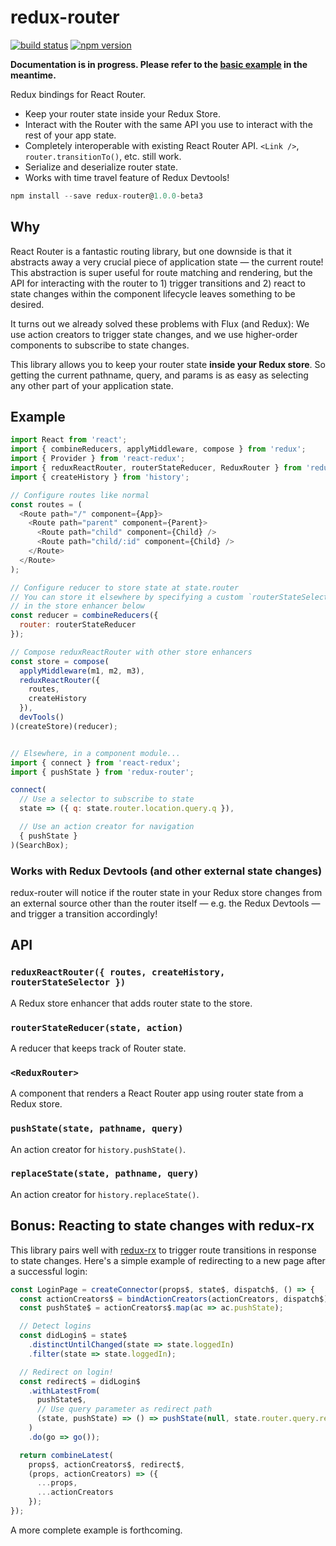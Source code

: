 redux-router
============

[![build status](https://img.shields.io/travis/rackt/redux-router/master.svg?style=flat-square)](https://travis-ci.org/rackt/redux-router)
[![npm version](https://img.shields.io/npm/v/redux-router.svg?style=flat-square)](https://www.npmjs.com/package/redux-router)

**Documentation is in progress. Please refer to the [basic example](https://github.com/rackt/redux-router/tree/master/examples/basic) in the meantime.**

Redux bindings for React Router.

- Keep your router state inside your Redux Store.
- Interact with the Router with the same API you use to interact with the rest of your app state.
- Completely interoperable with existing React Router API. `<Link />`, `router.transitionTo()`, etc. still work.
- Serialize and deserialize router state.
- Works with time travel feature of Redux Devtools!

```js
npm install --save redux-router@1.0.0-beta3
```

## Why

React Router is a fantastic routing library, but one downside is that it abstracts away a very crucial piece of application state — the current route! This abstraction is super useful for route matching and rendering, but the API for interacting with the router to 1) trigger transitions and 2) react to state changes within the component lifecycle leaves something to be desired.

It turns out we already solved these problems with Flux (and Redux): We use action creators to trigger state changes, and we use higher-order components to subscribe to state changes.

This library allows you to keep your router state **inside your Redux store**. So getting the current pathname, query, and params is as easy as selecting any other part of your application state.

## Example

```js
import React from 'react';
import { combineReducers, applyMiddleware, compose } from 'redux';
import { Provider } from 'react-redux';
import { reduxReactRouter, routerStateReducer, ReduxRouter } from 'redux-router';
import { createHistory } from 'history';

// Configure routes like normal
const routes = (
  <Route path="/" component={App}>
    <Route path="parent" component={Parent}>
      <Route path="child" component={Child} />
      <Route path="child/:id" component={Child} />
    </Route>
  </Route>
);

// Configure reducer to store state at state.router
// You can store it elsewhere by specifying a custom `routerStateSelector`
// in the store enhancer below
const reducer = combineReducers({
  router: routerStateReducer
});

// Compose reduxReactRouter with other store enhancers
const store = compose(
  applyMiddleware(m1, m2, m3),
  reduxReactRouter({
    routes,
    createHistory
  }),
  devTools()
)(createStore)(reducer);


// Elsewhere, in a component module...
import { connect } from 'react-redux';
import { pushState } from 'redux-router';

connect(
  // Use a selector to subscribe to state
  state => ({ q: state.router.location.query.q }),

  // Use an action creator for navigation
  { pushState }
)(SearchBox);
```

### Works with Redux Devtools (and other external state changes)

redux-router will notice if the router state in your Redux store changes from an external source other than the router itself — e.g. the Redux Devtools — and trigger a transition accordingly!

## API

### `reduxReactRouter({ routes, createHistory, routerStateSelector })`

A Redux store enhancer that adds router state to the store.

### `routerStateReducer(state, action)`

A reducer that keeps track of Router state.

### `<ReduxRouter>`

A component that renders a React Router app using router state from a Redux store.

### `pushState(state, pathname, query)`

An action creator for `history.pushState()`.

### `replaceState(state, pathname, query)`

An action creator for `history.replaceState()`.

## Bonus: Reacting to state changes with redux-rx

This library pairs well with [redux-rx](https://github.com/acdlite/redux-rx) to trigger route transitions in response to state changes. Here's a simple example of redirecting to a new page after a successful login:

```js
const LoginPage = createConnector(props$, state$, dispatch$, () => {
  const actionCreators$ = bindActionCreators(actionCreators, dispatch$);
  const pushState$ = actionCreators$.map(ac => ac.pushState);

  // Detect logins
  const didLogin$ = state$
    .distinctUntilChanged(state => state.loggedIn)
    .filter(state => state.loggedIn);

  // Redirect on login!
  const redirect$ = didLogin$
    .withLatestFrom(
      pushState$,
      // Use query parameter as redirect path
      (state, pushState) => () => pushState(null, state.router.query.redirect || '/')
    )
    .do(go => go());

  return combineLatest(
    props$, actionCreators$, redirect$,
    (props, actionCreators) => ({
      ...props,
      ...actionCreators
    });
});
```

A more complete example is forthcoming.
